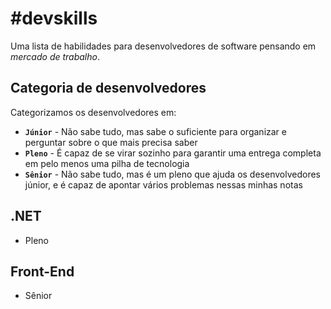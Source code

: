 #devskills
==========

Uma lista de habilidades para desenvolvedores de software pensando em *mercado de trabalho*.

## Categoria de desenvolvedores

Categorizamos os desenvolvedores em:

* **`Júnior`** - Não sabe tudo, mas sabe o suficiente para organizar e perguntar sobre o que mais precisa saber
* **`Pleno`** - É capaz de se virar sozinho para garantir uma entrega completa em pelo menos uma pilha de tecnologia
* **`Sênior`** - Não sabe tudo, mas é um pleno que ajuda os desenvolvedores júnior, e é capaz de apontar vários problemas nessas minhas notas

## .NET

* Pleno

## Front-End

* Sênior
